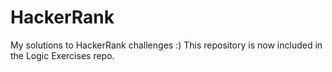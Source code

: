 # HackerRank
My solutions to HackerRank challenges :) 
This repository is now included in the Logic Exercises repo.
